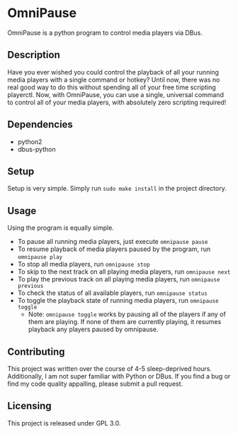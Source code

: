 # OmniPause

OmniPause is a python program to control media players via DBus.

## Description

Have you ever wished you could control the playback of all your running media players with a single command or hotkey?
Until now, there was no real good way to do this without spending all of your free time scripting playerctl.  Now, with OmniPause, you can use a single, universal command to control all of your media players, with absolutely zero scripting required!  

## Dependencies
 * python2
 * dbus-python

## Setup
Setup is very simple.  Simply run `sudo make install` in the project directory.

## Usage
Using the program is equally simple.
 * To pause all running media players, just execute `omnipause pause`
 * To resume playback of media players paused by the program, run `omnipause play`
 * To stop all media players, run `omnipause stop`
 * To skip to the next track on all playing media players, run `omnipause next`
 * To play the previous track on all playing media players, run `omnipause previous`
 * To check the status of all available players, run `omnipause status`
 * To toggle the playback state of running media players, run `omnipause toggle`
 	* Note:  `omnipause toggle` works by pausing all of the players if any of them are playing.
	If none of them are currently playing, it resumes playback any players paused by omnipause.

## Contributing
This project was written over the course of 4-5 sleep-deprived hours.
Additionally, I am not super familiar with Python or DBus.  If you find a bug 
or find my code quality appalling, please submit a pull request.

## Licensing
This project is released under GPL 3.0.
